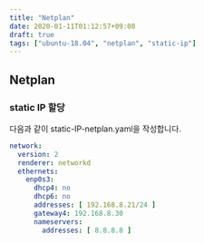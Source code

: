 ```yaml
---
title: "Netplan"
date: 2020-01-11T01:12:57+09:00
draft: true
tags: ["ubuntu-18.04", "netplan", "static-ip"]
---
```


## Netplan

### static IP 할당

다음과 같이 static-IP-netplan.yaml을 작성합니다.

```yaml
network:
  version: 2
  renderer: networkd
  ethernets:
    enp0s3:
      dhcp4: no
      dhcp6: no
      addresses: [ 192.168.8.21/24 ]
      gateway4: 192.168.8.30
      nameservers:
        addresses: [ 8.8.8.8 ]
```